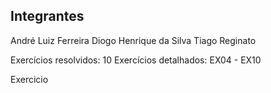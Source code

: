 ## Integrantes ##
  André Luiz Ferreira
  Diogo Henrique da Silva
  Tiago Reginato 

Exercícios resolvidos: 10
Exercícios detalhados: EX04 - EX10

Exercicio 